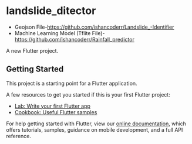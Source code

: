 # landslide_ditector
- Geojson File-https://github.com/ishancoderr/Landslide_-Identifier
- Machine Learning Model (Tflite File)-https://github.com/ishancoderr/Rainfall_predictor




A new Flutter project.

## Getting Started

This project is a starting point for a Flutter application.

A few resources to get you started if this is your first Flutter project:

- [Lab: Write your first Flutter app](https://flutter.dev/docs/get-started/codelab)
- [Cookbook: Useful Flutter samples](https://flutter.dev/docs/cookbook)

For help getting started with Flutter, view our
[online documentation](https://flutter.dev/docs), which offers tutorials,
samples, guidance on mobile development, and a full API reference.
